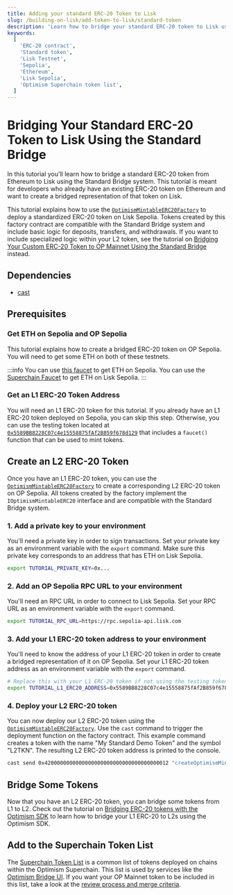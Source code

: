 ```yaml
---
title: Adding your standard ERC-20 Token to Lisk
slug: /building-on-lisk/add-token-to-lisk/standard-token
description: 'Learn how to bridge your standard ERC-20 token to Lisk using the standard bridge.'
keywords:
  [
    'ERC-20 contract',
    'Standard token',
    'Lisk Testnet',
    'Sepolia',
    'Ethereum',
    'Lisk Sepolia',
    'Optimism Superchain token list',
  ]
---
```


# Bridging Your Standard ERC-20 Token to Lisk Using the Standard Bridge

In this tutorial you'll learn how to bridge a standard ERC-20 token from Ethereum to Lisk using the Standard Bridge system.
This tutorial is meant for developers who already have an existing ERC-20 token on Ethereum and want to create a bridged representation of that token on Lisk.

This tutorial explains how to use the [`OptimismMintableERC20Factory`](https://github.com/ethereum-optimism/optimism/blob/186e46a47647a51a658e699e9ff047d39444c2de/packages/contracts-bedrock/contracts/universal/OptimismMintableERC20Factory.sol) to deploy a standardized ERC-20 token on Lisk Sepolia.
Tokens created by this factory contract are compatible with the Standard Bridge system and include basic logic for deposits, transfers, and withdrawals.
If you want to include specialized logic within your L2 token, see the tutorial on [Bridging Your Custom ERC-20 Token to OP Mainnet Using the Standard Bridge](./custom-token) instead.

## Dependencies

*   [cast](https://book.getfoundry.sh/getting-started/installation)

## Prerequisites

### Get ETH on Sepolia and OP Sepolia

This tutorial explains how to create a bridged ERC-20 token on OP Sepolia.
You will need to get some ETH on both of these testnets.

:::info
You can use [this faucet](https://sepoliafaucet.com) to get ETH on Sepolia.
You can use the [Superchain Faucet](https://app.optimism.io/faucet?utm_source=docs) to get ETH on Lisk Sepolia.
:::

### Get an L1 ERC-20 Token Address

You will need an L1 ERC-20 token for this tutorial.
If you already have an L1 ERC-20 token deployed on Sepolia, you can skip this step.
Otherwise, you can use the testing token located at [`0x5589BB8228C07c4e15558875fAf2B859f678d129`](https://sepolia.etherscan.io/address/0x5589BB8228C07c4e15558875fAf2B859f678d129) that includes a `faucet()` function that can be used to mint tokens.

## Create an L2 ERC-20 Token

Once you have an L1 ERC-20 token, you can use the [`OptimismMintableERC20Factory`](https://github.com/ethereum-optimism/optimism/blob/186e46a47647a51a658e699e9ff047d39444c2de/packages/contracts-bedrock/contracts/universal/OptimismMintableERC20Factory.sol) to create a corresponding L2 ERC-20 token on OP Sepolia.
All tokens created by the factory implement the `IOptimismMintableERC20` interface and are compatible with the Standard Bridge system.

### 1. Add a private key to your environment

You'll need a private key in order to sign transactions.
Set your private key as an environment variable with the `export` command.
Make sure this private key corresponds to an address that has ETH on Lisk Sepolia.

```bash
export TUTORIAL_PRIVATE_KEY=0x...
```

### 2. Add an OP Sepolia RPC URL to your environment

You'll need an RPC URL in order to connect to Lisk Sepolia.
Set your RPC URL as an environment variable with the `export` command.

```bash 
export TUTORIAL_RPC_URL=https://rpc.sepolia-api.lisk.com
```

### 3. Add your L1 ERC-20 token address to your environment

You'll need to know the address of your L1 ERC-20 token in order to create a bridged representation of it on OP Sepolia.
Set your L1 ERC-20 token address as an environment variable with the `export` command.

```bash
# Replace this with your L1 ERC-20 token if not using the testing token!
export TUTORIAL_L1_ERC20_ADDRESS=0x5589BB8228C07c4e15558875fAf2B859f678d129
```

### 4. Deploy your L2 ERC-20 token

You can now deploy our L2 ERC-20 token using the [`OptimismMintableERC20Factory`](https://github.com/ethereum-optimism/optimism/blob/186e46a47647a51a658e699e9ff047d39444c2de/packages/contracts-bedrock/contracts/universal/OptimismMintableERC20Factory.sol).
Use the `cast` command to trigger the deployment function on the factory contract.
This example command creates a token with the name "My Standard Demo Token" and the symbol "L2TKN".
The resulting L2 ERC-20 token address is printed to the console.

```bash 
cast send 0x4200000000000000000000000000000000000012 "createOptimismMintableERC20(address,string,string)" $TUTORIAL_L1_ERC20_ADDRESS "My Standard Demo Token" "L2TKN" --private-key $PRIVATE_KEY --rpc-url $TUTORIAL_RPC_URL --json | jq -r '.logs[0].topics[2]' | cast parse-bytes32-address
```

## Bridge Some Tokens

Now that you have an L2 ERC-20 token, you can bridge some tokens from L1 to L2.
Check out the tutorial on [Bridging ERC-20 tokens with the Optimism SDK](./cross-dom-bridge-erc20) to learn how to bridge your L1 ERC-20 to L2s using the Optimism SDK.

## Add to the Superchain Token List

The [Superchain Token List](https://github.com/ethereum-optimism/ethereum-optimism.github.io#readme) is a common list of tokens deployed on chains within the Optimism Superchain.
This list is used by services like the [Optimism Bridge UI](https://app.optimism.io/bridge).
If you want your OP Mainnet token to be included in this list, take a look at the [review process and merge criteria](https://github.com/ethereum-optimism/ethereum-optimism.github.io#review-process-and-merge-criteria).